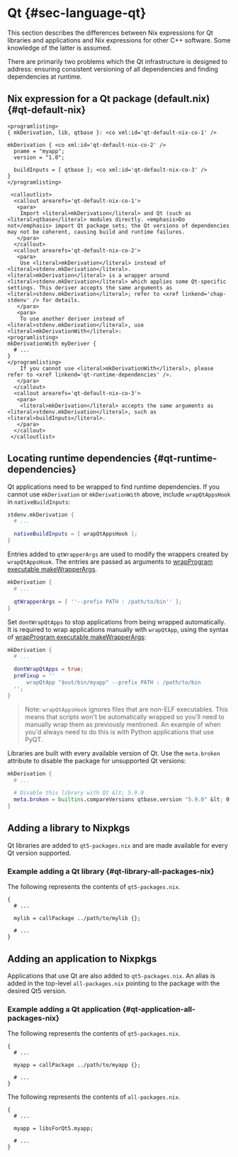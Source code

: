 # Qt {#sec-language-qt}

This section describes the differences between Nix expressions for Qt libraries and applications and Nix expressions for other C++ software. Some knowledge of the latter is assumed.

There are primarily two problems which the Qt infrastructure is designed to address: ensuring consistent versioning of all dependencies and finding dependencies at runtime.

## Nix expression for a Qt package (default.nix) {#qt-default-nix}

```{=docbook}
<programlisting>
{ mkDerivation, lib, qtbase }: <co xml:id='qt-default-nix-co-1' />

mkDerivation { <co xml:id='qt-default-nix-co-2' />
  pname = "myapp";
  version = "1.0";

  buildInputs = [ qtbase ]; <co xml:id='qt-default-nix-co-3' />
}
</programlisting>

 <calloutlist>
  <callout arearefs='qt-default-nix-co-1'>
   <para>
    Import <literal>mkDerivation</literal> and Qt (such as <literal>qtbase</literal> modules directly. <emphasis>Do not</emphasis> import Qt package sets; the Qt versions of dependencies may not be coherent, causing build and runtime failures.
   </para>
  </callout>
  <callout arearefs='qt-default-nix-co-2'>
   <para>
    Use <literal>mkDerivation</literal> instead of <literal>stdenv.mkDerivation</literal>. <literal>mkDerivation</literal> is a wrapper around <literal>stdenv.mkDerivation</literal> which applies some Qt-specific settings. This deriver accepts the same arguments as <literal>stdenv.mkDerivation</literal>; refer to <xref linkend='chap-stdenv' /> for details.
   </para>
   <para>
    To use another deriver instead of <literal>stdenv.mkDerivation</literal>, use <literal>mkDerivationWith</literal>:
<programlisting>
mkDerivationWith myDeriver {
  # ...
}
</programlisting>
    If you cannot use <literal>mkDerivationWith</literal>, please refer to <xref linkend='qt-runtime-dependencies' />.
   </para>
  </callout>
  <callout arearefs='qt-default-nix-co-3'>
   <para>
    <literal>mkDerivation</literal> accepts the same arguments as <literal>stdenv.mkDerivation</literal>, such as <literal>buildInputs</literal>.
   </para>
  </callout>
 </calloutlist>
```

## Locating runtime dependencies {#qt-runtime-dependencies}
Qt applications need to be wrapped to find runtime dependencies. If you cannot use `mkDerivation` or `mkDerivationWith` above, include `wrapQtAppsHook` in `nativeBuildInputs`:

```nix
stdenv.mkDerivation {
  # ...

  nativeBuildInputs = [ wrapQtAppsHook ];
}
```
Entries added to `qtWrapperArgs` are used to modify the wrappers created by `wrapQtAppsHook`. The entries are passed as arguments to [wrapProgram executable makeWrapperArgs](#fun-wrapProgram).

```nix
mkDerivation {
  # ...

  qtWrapperArgs = [ ''--prefix PATH : /path/to/bin'' ];
}
```

Set `dontWrapQtApps` to stop applications from being wrapped automatically. It is required to wrap applications manually with `wrapQtApp`, using the syntax of [wrapProgram executable makeWrapperArgs](#fun-wrapProgram):

```nix
mkDerivation {
  # ...

  dontWrapQtApps = true;
  preFixup = ''
      wrapQtApp "$out/bin/myapp" --prefix PATH : /path/to/bin
  '';
}
```

> Note: `wrapQtAppsHook` ignores files that are non-ELF executables. This means that scripts won't be automatically wrapped so you'll need to manually wrap them as previously mentioned. An example of when you'd always need to do this is with Python applications that use PyQT.

Libraries are built with every available version of Qt. Use the `meta.broken` attribute to disable the package for unsupported Qt versions:

```nix
mkDerivation {
  # ...

  # Disable this library with Qt &lt; 5.9.0
  meta.broken = builtins.compareVersions qtbase.version "5.9.0" &lt; 0;
}
```
## Adding a library to Nixpkgs
Qt libraries are added to `qt5-packages.nix` and are made available for every Qt
version supported.
### Example adding a Qt library {#qt-library-all-packages-nix}

The following represents the contents of `qt5-packages.nix`.
```
{
  # ...

  mylib = callPackage ../path/to/mylib {};

  # ...
}
```
## Adding an application to Nixpkgs
Applications that use Qt are also added to `qt5-packages.nix`. An alias is added
in the top-level `all-packages.nix` pointing to the package with the desired Qt5 version.

### Example adding a Qt application {#qt-application-all-packages-nix}

The following represents the contents of `qt5-packages.nix`.
```
{
  # ...

  myapp = callPackage ../path/to/myapp {};

  # ...
}
```

The following represents the contents of `all-packages.nix`.
```
{
  # ...

  myapp = libsForQt5.myapp;

  # ...
}
```
